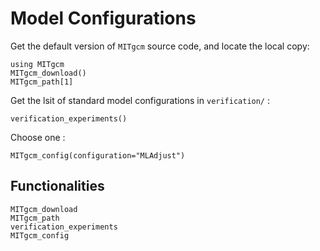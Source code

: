 # Model Configurations

Get the default version of `MITgcm` source code, and locate the local copy:

```@example 1
using MITgcm
MITgcm_download()
MITgcm_path[1]
```

Get the lsit of standard model configurations in `verification/` : 

```@example 1
verification_experiments()
```

Choose one : 

```@example 1
MITgcm_config(configuration="MLAdjust")
```

## Functionalities

```@docs
MITgcm_download
MITgcm_path
verification_experiments
MITgcm_config
```
